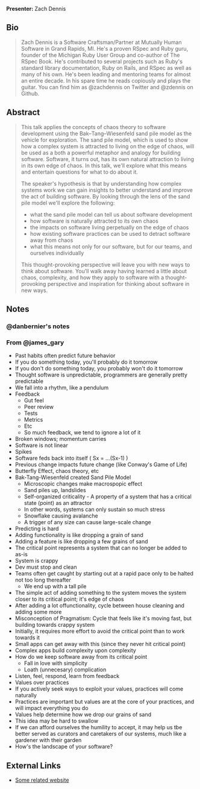 **Presenter:** Zach Dennis

## Bio

> Zach Dennis is a Software Craftsman/Partner at Mutually Human Software in Grand Rapids, MI. He's a proven RSpec and Ruby guru, founder of the Michigan Ruby User Group and co-author of The RSpec Book. He's contributed to several projects such as Ruby's standard library documentation, Ruby on Rails, and RSpec as well as many of his own. He's been leading and mentoring teams for almost an entire decade. In his spare time he reads copiously and plays the guitar. You can find him as @zachdennis on Twitter and @zdennis on Github.

## Abstract

> This talk applies the concepts of chaos theory to software development using the Bak–Tang–Wiesenfeld sand pile model as the vehicle for exploration. The sand pile model, which is used to show how a complex system is attracted to living on the edge of chaos, will be used as a both a powerful metaphor and analogy for building software. Software, it turns out, has its own natural attraction to living in its own edge of chaos. In this talk, we'll explore what this means and entertain questions for what to do about it.
>
> The speaker's hypothesis is that by understanding how complex systems work we can gain insights to better understand and improve the act of building software. By looking through the lens of the sand pile model we'll explore the following:
>
> * what the sand pile model can tell us about software development
> * how software is naturally attracted to its own chaos
> * the impacts on software living perpetually on the edge of chaos
> * how existing software practices can be used to detract software away from chaos
> * what this means not only for our software, but for our teams, and ourselves individually
>
> This thought-provoking perspective will leave you with new ways to think about software. You’ll walk away having learned a little about chaos, complexity, and how they apply to software with a thought-provoking perspective and inspiration for thinking about software in new ways.

## Notes


### @danbernier's notes

### From @james\_gary

* Past habits often predict future behavior
* If you do something today, you'll probably do it tomorrow
* If you don't do something today, you probably won't do it tomorrow
* Thought software is unpredictable, programmers are generally pretty predictable
* We fall into a rhythm, like a pendulum
* Feedback
  * Gut feel
  * Peer review
  * Tests
  * Metrics
  * Etc
  * So much feedback, we tend to ignore a lot of it
* Broken windows; momentum carries
* Software is not linear
* Spikes
* Software feds back into itself ( Sx = ...(Sx-1) )
* Previous change impacts future change (like Conway's Game of Life)
* Butterfly Effect, chaos theory, etc
* Bak-Tang-Wiesenfeld created Sand Pile Model
  * Microscopic changes make macrospopic effect
  * Sand piles up, landslides
  * Self-organized criticality - A property of a system that has a critical state (point) as an attractor
  * In other words, systems can only sustain so much stress
  * Snowflake causing avalanche
  * A trigger of any size can cause large-scale change
* Predicting is hard
* Adding functionality is like dropping a grain of sand
* Adding a feature is like dropping a few grains of sand
* The critical point represents a system that can no longer be added to as-is
* System is crappy
* Dev must stop and clean
* Teams often get caught by starting out at a rapid pace only to be halted not too long thereafter
  * We end up with a tall pile
* The simple act of adding something to the system moves the system closer to its critical point; it's edge of chaos
* After adding a lot offunctionality, cycle between house cleaning and adding some more
* Misconception of Pragmatism: Cycle that feels like it's moving fast, but building towards crappy system
* Initially, it requires more effort to avoid the critical point than to work towards it
* Small apps can get away with this (since they never hit critical point)
* Complex apps build complexity upon complexity
* How do we keep software away from its critical point
  * Fall in love with simplicity
  * Loath (unnecesary) complication
* Listen, feel, respond, learn from feedback
* Values over practices
* If you actively seek ways to exploit your values, practices will come naturally
* Practices are important but values are at the core of your practices, and will impact everything you do
* Values help determine how we drop our grains of sand
* This idea may be hard to swallow
* If we can afford ourselves the humility to accept, it may help us tbe better served as curators and caretakers of our systems, much like a gardener with their garden
* How's the landscape of your software?

## External Links

* [Some related website](http://www.example.com/)
